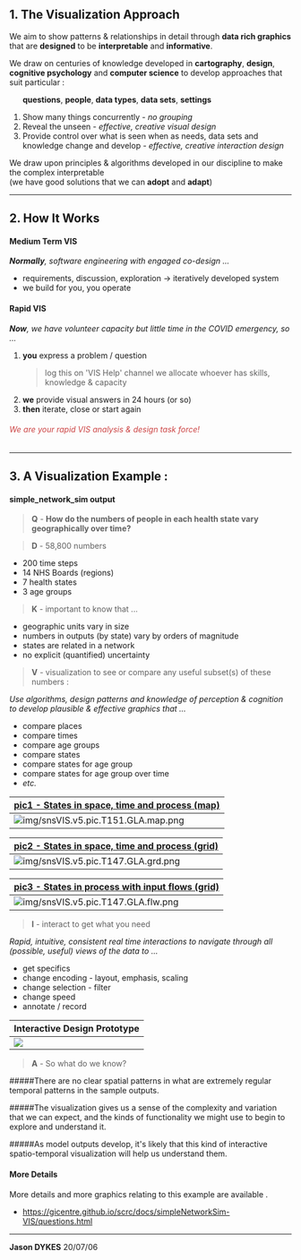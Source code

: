 
## 1. The Visualization Approach

We aim to show patterns & relationships in detail through **data rich graphics** that are **designed** to be **interpretable** and **informative**.

We draw on centuries of knowledge developed in **cartography**, **design**, **cognitive psychology** and **computer science** to develop approaches that suit particular :

&nbsp;&nbsp;&nbsp;&nbsp;&nbsp;&nbsp;**questions**, **people**, **data types**, **data sets**, **settings**

1. Show many things concurrently - _no grouping_
1. Reveal the unseen - _effective, creative visual design_
2. Provide control over what is seen when as needs, data sets and knowledge change and develop - _effective, creative interaction design_

We draw upon principles & algorithms developed in our discipline to make the complex interpretable<br/>(we have good solutions that we can **adopt** and **adapt**)

---

## 2. How It Works

#### Medium Term VIS

_**Normally**, software engineering with engaged co-design ..._

 * requirements, discussion, exploration -> iteratively developed system
 * we build for you, you operate

#### Rapid VIS

_**Now**, we have volunteer capacity but little time in the COVID emergency, so ..._

 1. **you** express a problem / question
    > log this on 'VIS Help' channel
    > we allocate whoever has skills, knowledge & capacity
 4. **we** provide visual answers in 24 hours (or so)
 5. **then** iterate, close or start again

###### <span style="color:#c44">We are your rapid VIS analysis & design task force!</span>

---

## 3. A Visualization Example :

#### simple_network_sim output

> **Q** - **How do the numbers of people in each health state vary geographically over time?**

> **D** - 58,800 numbers
 * 200 time steps
 * 14 NHS Boards (regions)
 * 7 health states
 * 3 age groups

 > **K** - important to know that ...

 * geographic units vary in size
 * numbers in outputs (by state) vary by orders of magnitude
 * states are related in a network
 * no explicit (quantified) uncertainty

> **V** - visualization to see or compare any useful subset(s) of these numbers :

_Use algorithms, design patterns and knowledge of perception & cognition to develop plausible & effective graphics that ..._

  * compare places
  * compare times
  * compare age groups
  * compare states
  * compare states for age group
  * compare states for age group over time
  * _etc._

|[pic1 - States in space, time and process (map)](img/snsVIS.v5.pic.T151.GLA.map.png)|
|-|
|![img/snsVIS.v5.pic.T151.GLA.map.png](img/snsVIS.v5.pic.T151.GLA.map.png)

|[pic2 - States in space, time and process (grid)](img/snsVIS.v5.pic.T147.GLA.grd.png)
|-|
|![img/snsVIS.v5.pic.T147.GLA.grd.png](img/snsVIS.v5.pic.T147.GLA.grd.png)

|[pic3 - States in process with input flows (grid)](img/snsVIS.v5.pic.T147.GLA.flw.png)|
|-|
|![img/snsVIS.v5.pic.T147.GLA.flw.png](img/snsVIS.v5.pic.T147.GLA.flw.png)


> **I** - interact to get what you need

_Rapid, intuitive, consistent real time interactions to navigate through all (possible, useful) views of the data to ..._

  * get specifics
  * change encoding - layout, emphasis, scaling
  * change selection - filter
  * change speed
  * annotate / record

|Interactive Design Prototype|
|-|
|![](img/snsVIS.v5.animation.v3.gif)|

> **A** - So what do we know?

#####There are no clear spatial patterns in what are extremely regular temporal patterns in the sample outputs.

#####The visualization gives us a sense of the complexity and variation that we can expect, and the kinds of functionality we might use to begin to explore and understand it.

#####As model outputs develop, it's likely that this kind of interactive spatio-temporal visualization will help us understand them.

#### More Details

More details and more graphics relating to this example are available .
 * https://gicentre.github.io/scrc/docs/simpleNetworkSim-VIS/questions.html

---
**Jason DYKES**
20/07/06
